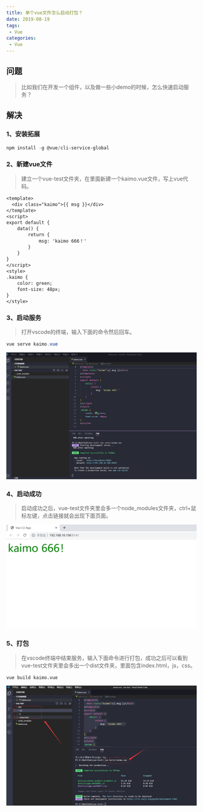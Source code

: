 ```yaml
---
title: 单个vue文件怎么启动打包？
date: 2019-08-19
tags:
 - Vue
categories:
 - Vue
---
```


## 问题

> 比如我们在开发一个组件，以及做一些小demo的时候，怎么快速启动服务？

## 解决

### 1、安装拓展

```powershell
npm install -g @vue/cli-service-global
```

### 2、新建vue文件

> 建立一个vue-test文件夹，在里面新建一个kaimo.vue文件，写上vue代码。

```vue
<template>
  <div class="kaimo">{{ msg }}</div>
</template>
<script>
export default {
    data() {
        return {
            msg: 'kaimo 666！'
        }
    }
}
</script>
<style>
.kaimo {
    color: green;
    font-size: 48px;
}
</style>
```

### 3、启动服务

> 打开vscode的终端，输入下面的命令然后回车。

```powershell
vue serve kaimo.vue
```

![vscode代码](./img1/1.png)

### 4、启动成功

> 启动成功之后，vue-test文件夹里会多一个node_modules文件夹，ctrl+鼠标左键，点击链接就会出现下面页面。

![成功页面](./img1/2.png)

### 5、打包

> 在vscode终端中结束服务，输入下面命令进行打包，成功之后可以看到vue-test文件夹里会多出一个dist文件夹，里面包含index.html，js，css。

```po
vue build kaimo.vue
```

![打包成功](./img1/3.png)